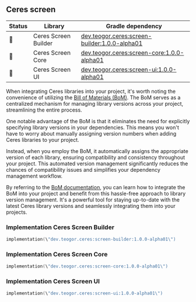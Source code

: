 ## Ceres screen

| Status | Library | Gradle dependency |
| ------ | ------- | ----------------- |
| 🧪 | Ceres Screen Builder | [dev.teogor.ceres:screen-builder:1.0.0-alpha01](#implementation-ceres-screen-builder) |
| 🧪 | Ceres Screen Core | [dev.teogor.ceres:screen-core:1.0.0-alpha01](#implementation-ceres-screen-core) |
| 🧪 | Ceres Screen UI | [dev.teogor.ceres:screen-ui:1.0.0-alpha01](#implementation-ceres-screen-ui) |

When integrating Ceres libraries into your project, it's worth noting the convenience of utilizing the [Bill of Materials (BoM)](docs/bom/versions.md). The BoM serves as a centralized mechanism for managing library versions across your project, streamlining the entire process.

One notable advantage of the BoM is that it eliminates the need for explicitly specifying library versions in your dependencies. This means you won't have to worry about manually assigning version numbers when adding Ceres libraries to your project.

Instead, when you employ the BoM, it automatically assigns the appropriate version of each library, ensuring compatibility and consistency throughout your project. This automated version management significantly reduces the chances of compatibility issues and simplifies your dependency management workflow.

By referring to the [BoM documentation](docs/bom/versions.md), you can learn how to integrate the BoM into your project and benefit from this hassle-free approach to library version management. It's a powerful tool for staying up-to-date with the latest Ceres library versions and seamlessly integrating them into your projects.

### Implementation Ceres Screen Builder

```kotlin
implementation(\"dev.teogor.ceres:screen-builder:1.0.0-alpha01\")
```
### Implementation Ceres Screen Core

```kotlin
implementation(\"dev.teogor.ceres:screen-core:1.0.0-alpha01\")
```
### Implementation Ceres Screen UI

```kotlin
implementation(\"dev.teogor.ceres:screen-ui:1.0.0-alpha01\")
```

